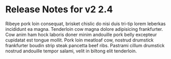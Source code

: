 ﻿# Release Notes for v2 2.4

Ribeye pork loin consequat, brisket chislic do nisi duis tri-tip lorem leberkas incididunt ea magna.
Tenderloin cow magna dolore adipisicing frankfurter. Cow anim ham hock laboris doner minim andouille pork belly excepteur cupidatat est tongue mollit. 
Pork loin meatloaf cow, nostrud drumstick frankfurter boudin strip steak pancetta beef ribs. 
Pastrami cillum drumstick nostrud andouille tempor salami, velit in biltong elit tenderloin.